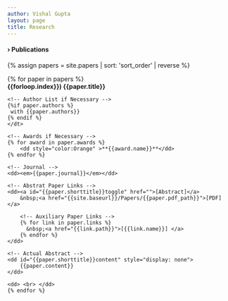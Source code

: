 ```yaml
---
author: Vishal Gupta
layout: page
title: Research
---
```

<h4>&rsaquo; Publications</h4>
{% assign papers = site.papers | sort: 'sort_order'  | reverse %}
 <dl>{% for paper in papers %}
   <dt><strong>{{forloop.index}}) {{paper.title}}</strong>
 	
   	<!-- Author List if Necessary -->
 	{%if paper.authors %}
 	 with {{paper.authors}}
 	{% endif %}    		
 	</dt>

 	<!-- Awards if Necessary -->
 	{% for award in paper.awards %}
 		<dd style="color:Orange" >**{{award.name}}**</dd>
 	{% endfor %}

 	<!-- Journal -->
 	<dd><em>{{paper.journal}}</em></dd>

 	<!-- Abstrat Paper Links -->
 	<dd><a id="{{paper.shorttitle}}toggle" href="">[Abstract]</a>
 		&nbsp;<a href="{{site.baseurl}}/Papers/{{paper.pdf_path}}">[PDF]</a>
 		
 		<!-- Auxiliary Paper Links -->
 		{% for link in paper.links %}
 		  &nbsp;<a href="{{link.path}}">[{{link.name}}] </a>
 		{% endfor %}
 	</dd>

 	<!-- Actual Abstract -->
 	<dd id="{{paper.shorttitle}}content" style="display: none">
 		{{paper.content}}
 	</dd>

 	<dd> <br> </dd>
 	{% endfor %}
 </dl>